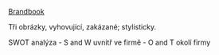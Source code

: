 [Brandbook](https://app.gingersauce.co/my/view-new/62072)


Tři obrázky, vyhovující, zakázané; stylisticky.

SWOT analýza  - S and W uvnitř ve firmě
              - O and T okolí firmy

